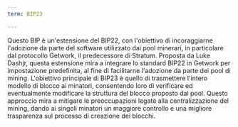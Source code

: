 ```yaml
---
term: BIP23

---
```

Questo BIP è un'estensione del BIP22, con l'obiettivo di incoraggiarne l'adozione da parte del software utilizzato dai pool minerari, in particolare dal protocollo Getwork, il predecessore di Stratum. Proposta da Luke Dashjr, questa estensione mira a integrare lo standard BIP22 in Getwork per impostazione predefinita, al fine di facilitarne l'adozione da parte dei pool di mining. L'obiettivo principale di BIP23 è quello di trasmettere l'intero modello di blocco ai minatori, consentendo loro di verificare ed eventualmente modificare la struttura del blocco proposto dal pool. Questo approccio mira a mitigare le preoccupazioni legate alla centralizzazione del mining, dando ai singoli minatori un maggiore controllo e una migliore trasparenza sul processo di creazione dei blocchi.